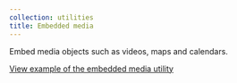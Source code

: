 ```yaml
---
collection: utilities
title: Embedded media
---
```


Embed media objects such as videos, maps and calendars.

<a href="https://ubuntudesign.github.io/vanilla-framework/examples/utilities/embedded-media/"
    class="js-example">
    View example of the embedded media utility
</a>

